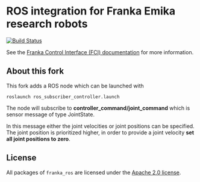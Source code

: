 # ROS integration for Franka Emika research robots

[![Build Status][travis-status]][travis]

See the [Franka Control Interface (FCI) documentation][fci-docs] for more information.
## About this fork

This fork adds a ROS node which can be launched with
```
roslaunch ros_subscriber_controller.launch
```
The node will subscribe to  **controller_command/joint_command** which is sensor message of type JointState.

In this message either the joint velocities or joint positions can be specified. The joint position is prioritized higher, in order to provide a joint velocity **set all joint positions to zero**.

## License

All packages of `franka_ros` are licensed under the [Apache 2.0 license][apache-2.0].

[apache-2.0]: https://www.apache.org/licenses/LICENSE-2.0.html
[fci-docs]: https://frankaemika.github.io/docs
[travis-status]: https://travis-ci.org/frankaemika/franka_ros.svg?branch=kinetic-devel
[travis]: https://travis-ci.org/frankaemika/franka_ros
